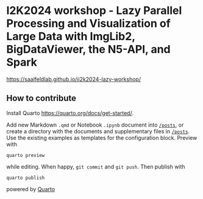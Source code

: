 # I2K2024 workshop - Lazy Parallel Processing and Visualization of Large Data with ImgLib2, BigDataViewer, the N5-API, and Spark

https://saalfeldlab.github.io/ii2k2024-lazy-workshop/

## How to contribute

Install Quarto https://quarto.org/docs/get-started/.

Add new Markdown `.qmd` or Notebook `.ipynb` document into [`/posts`](/posts), or create a directory with the documents and supplementary files in [`/posts`](/posts).  Use the existing examples as templates for the configuration block.  Preview with

```
quarto preview
```

while editing.  When happy, `git commit` and `git push`.  Then publish with

```
quarto publish
```

powered by [Quarto](https://quarto.org/)

